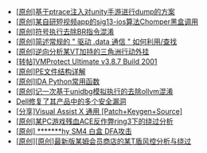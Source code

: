+ [[原创]基于ptrace注入对unity手游进行dump的方案](https://bbs.kanxue.com/thread-286222.htm)
+ [[原创]某自研短视频app的sig13-ios算法Chomper黑盒调用](https://bbs.kanxue.com/thread-285666.htm)
+ [[原创]符号执行去除BR指令混淆](https://bbs.kanxue.com/thread-280737.htm)
+ [[原创]简述常规的 " 驱动 .data 通信 " 如何利用/查找](https://bbs.kanxue.com/thread-285348.htm)
+ [[原创]逆向分析某VT加持的三角洲行动外挂](https://bbs.kanxue.com/thread-286195.htm)
+ [[转帖]VMProtect Ultimate v3.8.7 Build 2001](https://bbs.kanxue.com/thread-286257.htm)
+ [[原创]PE文件结构详解](https://bbs.kanxue.com/thread-285372.htm)
+ [[原创]IDA Python常用函数](https://bbs.kanxue.com/thread-286124.htm)
+ [[原创]记一次基于unidbg模拟执行的去除ollvm混淆](https://bbs.kanxue.com/thread-277086.htm)
+ [Dell修复了其产品中的多个安全漏洞](https://bbs.kanxue.com/thread-286280.htm)
+ [[分享]Visual Assist X 通用 [Patch+Keygen+Source]](https://bbs.kanxue.com/thread-268410.htm)
+ [[原创]某PC游戏残血ACE反作弊ring3下的绕过分析](https://bbs.kanxue.com/thread-284667.htm)
+ [[原创] *******hy SM4 白盒 DFA攻击](https://bbs.kanxue.com/thread-285313.htm)
+ [[原创][原创]最新版某姆会员商店的某T盾风控分析与绕过](https://bbs.kanxue.com/thread-286243.htm)
